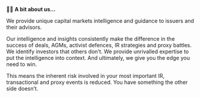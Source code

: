 🙋‍♀️ **A bit about us...**

We provide unique capital markets intelligence and guidance to issuers and their advisors. 

Our intelligence and insights consistently make the difference in the success of deals, AGMs, activist defences, IR strategies and proxy battles. We identify investors that others don’t. We provide unrivalled expertise to put the intelligence into context. And ultimately, we give you the edge you need to win. 

This means the inherent risk involved in your most important IR, transactional and proxy events is reduced. You have something the other side doesn’t. 
